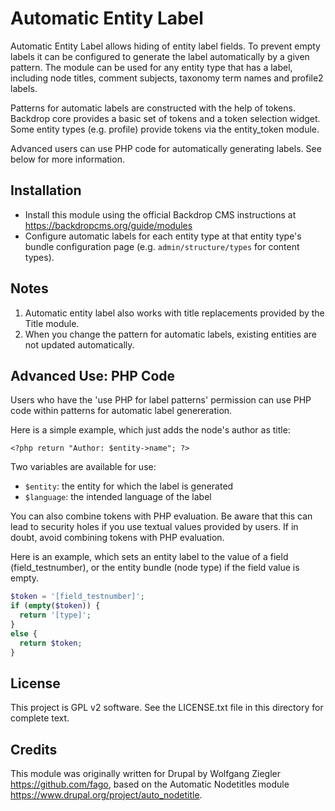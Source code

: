 Automatic Entity Label
======================

Automatic Entity Label allows hiding of entity label fields. To prevent empty
labels it can be configured to generate the label automatically by a given
pattern. The module can be used for any entity type that has a label, including
node titles, comment subjects, taxonomy term names and profile2 labels.

Patterns for automatic labels are constructed with the help of tokens. Backdrop
core provides a basic set of tokens and a token selection widget. Some entity
types (e.g. profile) provide tokens via the entity_token module.

Advanced users can use PHP code for automatically generating labels. See below
for more information.

Installation
------------

- Install this module using the official Backdrop CMS instructions at
  <https://backdropcms.org/guide/modules>
- Configure automatic labels for each entity type at that entity type's bundle
  configuration page (e.g. `admin/structure/types` for content types).

Notes
-----

1. Automatic entity label also works with title replacements provided by the
   Title module.
2. When you change the pattern for automatic labels, existing entities are not
   updated automatically.

Advanced Use: PHP Code
----------------------

Users who have the 'use PHP for label patterns' permission can use PHP code
within patterns for automatic label genereration.

Here is a simple example, which just adds the node's author as title:

  `<?php return "Author: $entity->name"; ?>`

Two variables are available for use:

- `$entity`: the entity for which the label is generated
- `$language`: the intended language of the label

You can also combine tokens with PHP evaluation. Be aware that this can lead to
security holes if you use textual values provided by users. If in doubt, avoid
combining tokens with PHP evaluation.

Here is an example, which sets an entity label to the value of a field
(field_testnumber), or the entity bundle (node type) if the field value is
empty.

```php
$token = '[field_testnumber]';
if (empty($token)) {
  return '[type]';
}
else {
  return $token;
}
```

License
-------

This project is GPL v2 software. See the LICENSE.txt file in this directory for
complete text.

Credits
-------

This module was originally written for Drupal by Wolfgang Ziegler
<https://github.com/fago>, based on the Automatic Nodetitles module
<https://www.drupal.org/project/auto_nodetitle>.
